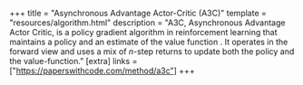 +++
title = "Asynchronous Advantage Actor-Critic (A3C)"
template = "resources/algorithm.html"
description = "A3C, Asynchronous Advantage Actor Critic, is a policy gradient algorithm in reinforcement learning that maintains a policy and an estimate of the value function . It operates in the forward view and uses a mix of $n$-step returns to update both the policy and the value-function." 
[extra]
links = ["https://paperswithcode.com/method/a3c"]
+++
